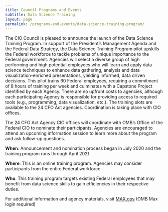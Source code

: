 ```yaml
---
title: Council Programs and Events
subtitle: Data Science Training
layout: page  
permalink: /programs-and-events/data-science-training-program/ 
---
```


The CIO Council is pleased to announce the launch of the Data Science Training Program. In support of the President’s Management Agenda and the Federal Data Strategy, the Data Science Training Program pilot upskills the Federal workforce to tackle problems of unique importance to the Federal government. Agencies will select a diverse group of high performing and high potential employees who will learn and apply data science techniques to enhance data gathering, analysis and data visualization-enriched presentations, yielding informed, data driven decisions. This pilot trains 60 Federal employees, requiring a commitment of 8 hours of training per week and culminates with a Capstone Project identified by each Agency. There are no upfront costs to agencies, although each participating Agency is responsible for providing access to required tools (e.g., programming, data visualization, etc.). The training slots are available to the 24 CFO Act agencies. Coordination is taking place with CIO offices.

The 24 CFO Act Agency CIO offices will coordinate with OMB’s Office of the Federal CIO to nominate their participants. Agencies are encouraged to attend an upcoming information session to learn more about the program and ask follow-up questions.

**When**: Announcement and nomination process began in July 2020 and the training program runs through April 2021.

**Where**: This is an online training program. Agencies may consider participants from the entire Federal workforce.

**Who**: This training program targets existing Federal employees that may benefit from data science skills to gain efficiencies in their respective duties. 

For additional information and agency materials, visit [MAX.gov](https://community.max.gov/x/HWySg) (OMB Max login required)
